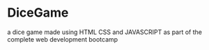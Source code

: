 # DiceGame
a dice game made using HTML CSS and JAVASCRIPT as part  of the complete web development bootcamp
